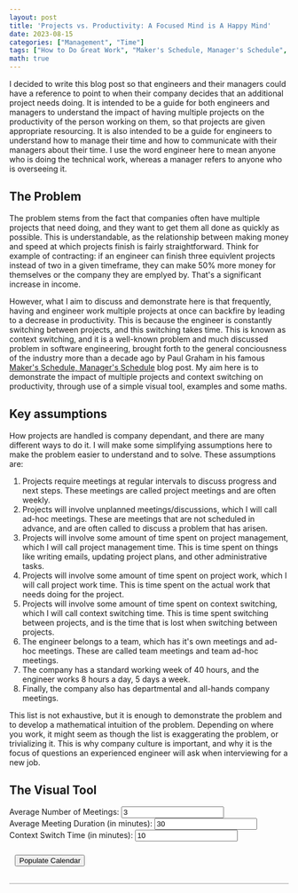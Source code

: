 ```yaml
---
layout: post
title: 'Projects vs. Productivity: A Focused Mind is A Happy Mind'
date: 2023-08-15
categories: ["Management", "Time"]
tags: ["How to Do Great Work", "Maker's Schedule, Manager's Schedule", "Time Management"]
math: true
---
```


I decided to write this blog post so that engineers and their managers could have a reference to point to when their company decides that an additional project needs doing. It is intended to be a guide for both engineers and managers to understand the impact of having multiple projects on the productivity of the person working on them, so that projects are given appropriate resourcing. It is also intended to be a guide for engineers to understand how to manage their time and how to communicate with their managers about their time. I use the word engineer here to mean anyone who is doing the technical work, whereas a manager refers to anyone who is overseeing it.

## The Problem

The problem stems from the fact that companies often have multiple projects that need doing, and they want to get them all done as quickly as possible. This is understandable, as the relationship between making money and speed at which projects finish is fairly straightforward. Think for example of contracting: if an engineer can finish three equivlent projects instead of two in a given timeframe, they can make 50% more money for themselves or the company they are emplyed by. That's a significant increase in income.

However, what I aim to discuss and demonstrate here is that frequently, having and engineer work multiple projects at once can backfire by leading to a decrease in productivity. This is because the engineer is constantly switching between projects, and this switching takes time. This is known as context switching, and it is a well-known problem and much discussed problem in software engineering, brought forth to the general conciousness of the industry more than a decade ago by Paul Graham in his famous [Maker's Schedule, Manager's Schedule](http://paulgraham.com/makersschedule.html) blog post. My aim here is to demonstrate the impact of multiple projects and context switching on productivity, through use of a simple visual tool, examples and some maths. 

## Key assumptions

How projects are handled is company dependant, and there are many different ways to do it. I will make some simplifying assumptions here to make the problem easier to understand and to solve. These assumptions are:

1. Projects require meetings at regular intervals to discuss progress and next steps. These meetings are called project meetings and are often weekly.
2. Projects will involve unplanned meetings/discussions, which I will call ad-hoc meetings. These are meetings that are not scheduled in advance, and are often called to discuss a problem that has arisen.
3. Projects will involve some amount of time spent on project management, which I will call project management time. This is time spent on things like writing emails, updating project plans, and other administrative tasks.
4. Projects will involve some amount of time spent on project work, which I will call project work time. This is time spent on the actual work that needs doing for the project.
5. Projects will involve some amount of time spent on context switching, which I will call context switching time. This is time spent switching between projects, and is the time that is lost when switching between projects.
6. The engineer belongs to a team, which has it's own meetings and ad-hoc meetings. These are called team meetings and team ad-hoc meetings.
7. The company has a standard working week of 40 hours, and the engineer works 8 hours a day, 5 days a week.
8. Finally, the company also has departmental and all-hands company meetings.

This list is not exhaustive, but it is enough to demonstrate the problem and to develop a mathematical intuition of the problem. Depending on where you work, it might seem as though the list is exaggerating the problem, or trivializing it. This is why company culture is important, and why it is the focus of questions an experienced engineer will ask when interviewing for a new job.

## The Visual Tool

<html lang='en'>
<head>
  <meta charset='utf-8' />
  <script src='https://cdn.jsdelivr.net/npm/fullcalendar@6.1.8/index.global.min.js'></script>
  <style>
    /* Custom styles for the calendar */
    #calendar {
      border: 1px solid #ccc;
      margin: 20px auto;
      max-width: 900px;
      /* Remove title outline */
      font-weight: bold;
      outline: none;
    }
    
    /* Style for input boxes and button */
    .input-box {
      margin: 10px;
    }
    
    #generate-button {
      margin: 10px;
    }
  </style>
  <script>
    document.addEventListener('DOMContentLoaded', function() {
      var calendarEl = document.getElementById('calendar');
      var calendar = new FullCalendar.Calendar(calendarEl, {
        initialView: 'timeGridWeek',
        slotLabelFormat: {
          hour: 'numeric',
          minute: '2-digit',
          omitZeroMinute: false,
          meridiem: 'short'
        },
        slotDuration: '00:30:00',
        slotMinTime: '09:00:00',
        slotMaxTime: '18:00:00',
        weekends: false,
        eventOverlap: false,
      });
      
      calendar.render();
      
      // Function to populate the calendar
      function populateCalendar() {
  var dayCounter = 0; // To keep track of weekdays
  var avgNumMeetings = parseInt(document.getElementById('avgNumMeetings').value);
  var avgMeetingDuration = parseInt(document.getElementById('avgMeetingDuration').value);
  var contextSwitchTime = parseInt(document.getElementById('contextSwitchTime').value);
  var eventSpacing = 15; // Minutes between event starts
  
  var totalSlotDuration = avgMeetingDuration + contextSwitchTime;
  var minutesPerDay = 9 * 60 + 6 * 60; // Total minutes in the working day (9am to 6pm)
  var minutesBetweenEvents = Math.ceil(minutesPerDay / avgNumMeetings);
  
  var events = [];
  var currentDate = new Date();
  while (currentDate.getDay() !== 1) {
    currentDate.setDate(currentDate.getDate() + 1);
    currentDate.setHours(9, 0, 0, 0);
  }
  
  for (var i = 0; i < avgNumMeetings; i++) {
    var startTime = new Date(currentDate.getTime() + (dayCounter * 24 * 60 * 60 * 1000));
    startTime.setHours(9, 0, 0, 0); // Start at 9am
    
    var minutesToAdd = i * minutesBetweenEvents;
    startTime.setMinutes(startTime.getMinutes() + minutesToAdd);
    
    // Ensure the start time is within working hours
    if (startTime.getHours() >= 9 && startTime.getHours() + (avgMeetingDuration / 60) <= 18) {
      events.push({
        start: startTime,
        end: new Date(startTime.getTime() + avgMeetingDuration * 60 * 1000),
        backgroundColor: '#e0e0e0', // Lighter shade
      });
    }
    
    dayCounter++;
    if (dayCounter === 5) {
      dayCounter = 0;
      currentDate.setDate(currentDate.getDate() + 7);
    }
  }
  
  calendar.removeAllEvents();
  calendar.addEventSource(events);
}
      
      document.getElementById('generate-button').addEventListener('click', populateCalendar);
    });
  </script>
</head>
<body>
  <div class="input-box">
    <label for="avgNumMeetings">Average Number of Meetings:</label>
    <input type="number" id="avgNumMeetings" value="3">
  </div>
  
  <div class="input-box">
    <label for="avgMeetingDuration">Average Meeting Duration (in minutes):</label>
    <input type="number" id="avgMeetingDuration" value="30">
  </div>
  
  <div class="input-box">
    <label for="contextSwitchTime">Context Switch Time (in minutes):</label>
    <input type="number" id="contextSwitchTime" value="10">
  </div>
  
  <button id="generate-button">Populate Calendar</button>
  
  <div id='calendar'></div>
</body>
</html>
